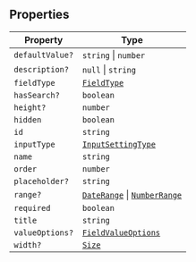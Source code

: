 ## Properties

| Property                                  | Type                                                           |
| ----------------------------------------- | -------------------------------------------------------------- |
| <a id="defaultvalue"></a> `defaultValue?` | `string` \| `number`                                           |
| <a id="description"></a> `description?`   | `null` \| `string`                                             |
| <a id="fieldtype"></a> `fieldType`        | [`FieldType`](FieldType.md)                                    |
| <a id="hassearch"></a> `hasSearch?`       | `boolean`                                                      |
| <a id="height"></a> `height?`             | `number`                                                       |
| <a id="hidden"></a> `hidden`              | `boolean`                                                      |
| <a id="id"></a> `id`                      | `string`                                                       |
| <a id="inputtype"></a> `inputType`        | [`InputSettingType`](InputSettingType.md)                      |
| <a id="name"></a> `name`                  | `string`                                                       |
| <a id="order"></a> `order`                | `number`                                                       |
| <a id="placeholder"></a> `placeholder?`   | `string`                                                       |
| <a id="range"></a> `range?`               | [`DateRange`](DateRange.md) \| [`NumberRange`](NumberRange.md) |
| <a id="required"></a> `required`          | `boolean`                                                      |
| <a id="title"></a> `title`                | `string`                                                       |
| <a id="valueoptions"></a> `valueOptions?` | [`FieldValueOptions`](FieldValueOptions.md)                    |
| <a id="width"></a> `width?`               | [`Size`](Size.md)                                              |
